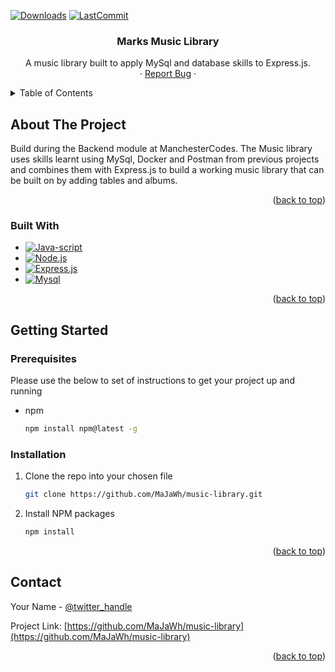 <a name="readme-top"></a>

<!-- [![Contributors][contributors-shield]][contributors-url]
[![Forks][forks-shield]][forks-url]
[![Issues][issues-shield]][issues-url]
[![MIT License][license-shield]][license-url]
[![LinkedIn][linkedin-shield]][linkedin-url] -->

[![Downloads][download-badge]][download-url]
[![LastCommit][commit-badge]][commit-url]

<!-- PROJECT LOGO -->
<h3 align="center">Marks Music Library</h3>

  <p align="center">
    A music library built to apply MySql and database skills to Express.js.
    <br />
    <!-- <a href="https://github.com/github_username/repo_name"><strong>Explore the docs »</strong></a>
    <br />
    <br />
    <a href="https://github.com/github_username/repo_name">View Demo</a> -->
    ·
    <a href="https://github.com/github_username/repo_name/issues">Report Bug</a>
    ·
    <!-- <a href="https://github.com/github_username/repo_name/issues">Request Feature</a>
  </p> -->
</div>

<!-- TABLE OF CONTENTS -->
<details>
  <summary>Table of Contents</summary>
  <ol>
    <li>
      <a href="#about-the-project">About The Project</a>
      <ul>
        <li><a href="#built-with">Built With</a></li>
      </ul>
    </li>
    <li>
      <a href="#getting-started">Getting Started</a>
      <ul>
        <li><a href="#prerequisites">Prerequisites</a></li>
        <li><a href="#installation">Installation</a></li>
      </ul>
    </li>
    <li><a href="#usage">Usage</a></li>
    <li><a href="#roadmap">Roadmap</a></li>
    <li><a href="#contributing">Contributing</a></li>
    <li><a href="#license">License</a></li>
    <li><a href="#contact">Contact</a></li>
    <li><a href="#acknowledgments">Acknowledgments</a></li>
  </ol>
</details>

<!-- ABOUT THE PROJECT -->

## About The Project

Build during the Backend module at ManchesterCodes. The Music library uses skills learnt using MySql, Docker and Postman from previous projects and combines them with Express.js to build a working music library that can be built on by adding tables and albums.

<p align="right">(<a href="#readme-top">back to top</a>)</p>

### Built With

- [![Java-script][javascript-shield]][javascript-url]
- [![Node.js][node-shield]][node-url]
- [![Express.js][express-shield]][express-url]
- [![Mysql][mysql-shield]][mysql-url]
<!-- - [![Vue][vue.js]][vue-url]
- [![Angular][angular.io]][angular-url]
- [![Svelte][svelte.dev]][svelte-url]
- [![Laravel][laravel.com]][laravel-url]
- [![Bootstrap][bootstrap.com]][bootstrap-url]
- [![JQuery][jquery.com]][jquery-url] -->

<p align="right">(<a href="#readme-top">back to top</a>)</p>

<!-- GETTING STARTED -->

## Getting Started

### Prerequisites

Please use the below to set of instructions to get your project up and running

- npm
  ```sh
  npm install npm@latest -g
  ```

### Installation

1. Clone the repo into your chosen file
   ```sh
   git clone https://github.com/MaJaWh/music-library.git
   ```
2. Install NPM packages
   ```sh
   npm install
   ```
   <!-- 3. Enter your API in `config.js`
      ```js
      const API_KEY = 'ENTER YOUR API';
      ``` -->

<p align="right">(<a href="#readme-top">back to top</a>)</p>

<!-- USAGE EXAMPLES -->

<!-- CONTACT -->

## Contact

Your Name - [@twitter_handle](https://twitter.com/twitter_handle)

Project Link: [https://github.com/MaJaWh/music-library](https://github.com/MaJaWh/music-library)

<p align="right">(<a href="#readme-top">back to top</a>)</p>

<!-- ACKNOWLEDGMENTS -->

<!-- MARKDOWN LINKS & IMAGES -->

[download-badge]: https://img.shields.io/github/downloads/MaJaWh/music-library/total
[download-url]: https://github.com/MaJaWh/music-library
[commit-badge]: https://img.shields.io/github/last-commit/MaJAWh/music-library
[commit-url]: https://github.com/MaJaWh/music-library
[javascript-url]: https://www.javascript.com/
[javascript-shield]: https://img.shields.io/badge/JavaScript-F7DF1E?style=for-the-badge&logo=javascript&logoColor=black
[node-shield]: https://img.shields.io/badge/Node.js-43853D?style=for-the-badge&logo=node.js&logoColor=white
[node-url]: https://nodejs.org/en/
[express-shield]: https://img.shields.io/badge/Express.js-404D59?style=for-the-badge
[express-url]: https://expressjs.com/
[mysql-shield]: https://img.shields.io/badge/MySQL-00000F?style=for-the-badge&logo=mysql&logoColor=white
[mysql-url]: https://www.mysql.com/
[contributors-shield]: https://img.shields.io/github/contributors/github_username/repo_name.svg?style=for-the-badge
[contributors-url]: https://github.com/github_username/repo_name/graphs/contributors
[forks-shield]: https://img.shields.io/github/forks/github_username/repo_name.svg?style=for-the-badge
[forks-url]: https://github.com/github_username/repo_name/network/members
[issues-shield]: https://img.shields.io/github/issues/github_username/repo_name.svg?style=for-the-badge
[issues-url]: https://github.com/github_username/repo_name/issues
[license-shield]: https://img.shields.io/github/license/github_username/repo_name.svg?style=for-the-badge
[license-url]: https://github.com/github_username/repo_name/blob/master/LICENSE.txt
[linkedin-shield]: https://img.shields.io/badge/-LinkedIn-black.svg?style=for-the-badge&logo=linkedin&colorB=555
[linkedin-url]: https://linkedin.com/in/linkedin_username
[product-screenshot]: images/screenshot.png
[next.js]: https://img.shields.io/badge/next.js-000000?style=for-the-badge&logo=nextdotjs&logoColor=white
[next-url]: https://nextjs.org/
[react.js]: https://img.shields.io/badge/React-20232A?style=for-the-badge&logo=react&logoColor=61DAFB
[react-url]: https://reactjs.org/
[vue.js]: https://img.shields.io/badge/Vue.js-35495E?style=for-the-badge&logo=vuedotjs&logoColor=4FC08D
[vue-url]: https://vuejs.org/
[angular.io]: https://img.shields.io/badge/Angular-DD0031?style=for-the-badge&logo=angular&logoColor=white
[angular-url]: https://angular.io/
[svelte.dev]: https://img.shields.io/badge/Svelte-4A4A55?style=for-the-badge&logo=svelte&logoColor=FF3E00
[svelte-url]: https://svelte.dev/
[laravel.com]: https://img.shields.io/badge/Laravel-FF2D20?style=for-the-badge&logo=laravel&logoColor=white
[laravel-url]: https://laravel.com
[bootstrap.com]: https://img.shields.io/badge/Bootstrap-563D7C?style=for-the-badge&logo=bootstrap&logoColor=white
[bootstrap-url]: https://getbootstrap.com
[jquery.com]: https://img.shields.io/badge/jQuery-0769AD?style=for-the-badge&logo=jquery&logoColor=white
[jquery-url]: https://jquery.com
